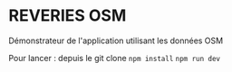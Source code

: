 # REVERIES OSM
Démonstrateur de l'application utilisant les données OSM

Pour lancer : depuis le git clone
`npm install`
`npm run dev`
